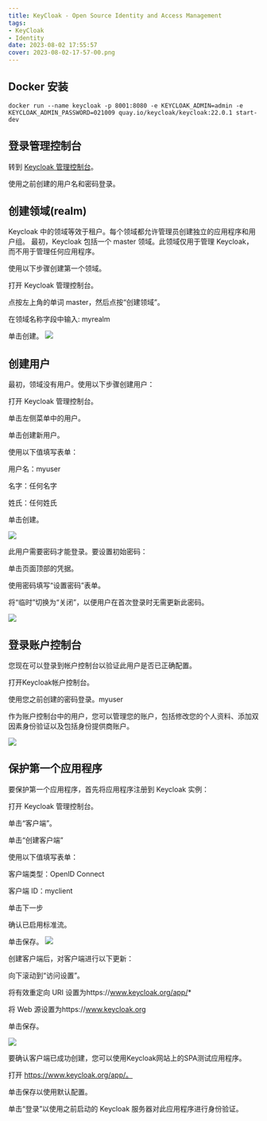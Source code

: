 ```yaml
---
title: KeyCloak - Open Source Identity and Access Management
tags: 
- KeyCloak 
- Identity
date: 2023-08-02 17:55:57
cover: 2023-08-02-17-57-00.png
---
```


## Docker 安装

```
docker run --name keycloak -p 8001:8080 -e KEYCLOAK_ADMIN=admin -e KEYCLOAK_ADMIN_PASSWORD=021009 quay.io/keycloak/keycloak:22.0.1 start-dev
```

## 登录管理控制台

转到 [Keycloak 管理控制台](localhost:8000)。

使用之前创建的用户名和密码登录。

## 创建领域(realm)

Keycloak 中的领域等效于租户。每个领域都允许管理员创建独立的应用程序和用户组。
最初，Keycloak 包括一个 master 领域。此领域仅用于管理 Keycloak，而不用于管理任何应用程序。

使用以下步骤创建第一个领域。

打开 Keycloak 管理控制台。

点按左上角的单词 master，然后点按“创建领域”。

在领域名称字段中输入: myrealm

单击创建。
![](2023-08-02-18-02-37.png)

## 创建用户

最初，领域没有用户。使用以下步骤创建用户：

打开 Keycloak 管理控制台。

单击左侧菜单中的用户。

单击创建新用户。

使用以下值填写表单：

用户名：myuser

名字：任何名字

姓氏：任何姓氏

单击创建。

![](2023-08-02-18-03-04.png)

此用户需要密码才能登录。要设置初始密码：

单击页面顶部的凭据。

使用密码填写“设置密码”表单。

将“临时”切换为“关闭”，以便用户在首次登录时无需更新此密码。

![](2023-08-02-18-03-23.png)

## 登录账户控制台

您现在可以登录到帐户控制台以验证此用户是否已正确配置。

打开Keycloak帐户控制台。

使用您之前创建的密码登录。myuser

作为账户控制台中的用户，您可以管理您的账户，包括修改您的个人资料、添加双因素身份验证以及包括身份提供商账户。

![](2023-08-02-18-04-00.png)

## 保护第一个应用程序

要保护第一个应用程序，首先将应用程序注册到 Keycloak 实例：

打开 Keycloak 管理控制台。

单击“客户端”。

单击“创建客户端”

使用以下值填写表单：

客户端类型：OpenID Connect

客户端 ID：myclient

单击下一步

确认已启用标准流。

单击保存。
![](2023-08-02-18-04-29.png)

创建客户端后，对客户端进行以下更新：

向下滚动到“访问设置”。

将有效重定向 URI 设置为https://www.keycloak.org/app/*

将 Web 源设置为https://www.keycloak.org

单击保存。

![](2023-08-02-18-04-49.png)

要确认客户端已成功创建，您可以使用Keycloak网站上的SPA测试应用程序。

打开 https://www.keycloak.org/app/。

单击保存以使用默认配置。

单击“登录”以使用之前启动的 Keycloak 服务器对此应用程序进行身份验证。

